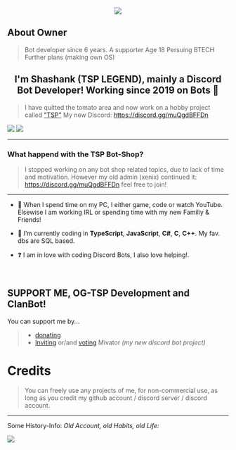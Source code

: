 <div align="center" style"border-radius:15px">
  <a href="https://discord.gg/muQgdBFFDn" title="Discord Server" target="_blank">
    <img src="https://cdn.discordapp.com/banners/1069185336913170503/5d74ce8347210fb362c092292c85a184.png" style"width: 100%;border-radius:15px">
  </a>
</div>

## About Owner
> Bot developer since 6 years.
> A supporter
> Age 18
> Persuing BTECH
> Further plans (making own OS)

## <div align="center">I'm Shashank (TSP LEGEND), mainly a Discord Bot Developer! Working since 2019 on Bots 🚀</div>  

> I have quitted the tomato area and now work on a hobby project called ["TSP"](https://mivator.com)
> My new Discord: https://discord.gg/muQgdBFFDn

<a href="https://discord.com/users/1325825770844852327/"><img src="https://discord.c99.nl/widget/theme-3/1325825770844852327.png"></a> <a href="https://discord.gg/muQgdBFFDn"><img src="https://discord.com/api/guilds/1325826775602823221/widget.png?style=banner2"></a>

***

### What happend with the TSP Bot-Shop?

> I stopped working on any bot shop related topics, due to lack of time and motivation. However my old admin (xenix) continued it:
> https://discord.gg/muQgdBFFDn feel free to join!

***

- 🔭 When I spend time on my PC, I either game, code or watch YouTube. Elsewise I am working IRL or spending time with my new Familiy & Friends!
  

- 🌱 I’m currently coding in **TypeScript**, **JavaScript**, **C#**, **C**, **C++**. My fav. dbs are SQL based.  
  

- ❓  I am in love with coding Discord Bots, I also love helping!.
  
<br/>
  
## SUPPORT ME, OG-TSP Development and ClanBot!

You can support me by...
> - [donating](https://paypal.me/MilratoDevelopment)
> - [Inviting](https://discord.com/oauth2/authorize?client_id=1325827397609848852&permissions=2056&scope=applications.commands%20bot) or/and [voting](https://top.gg/bot/1068868597398650971/vote) Mivator *(my new discord bot project)*

# Credits

> You can freely use any projects of me, for non-commercial use, as long as you credit my github account / discord server / discord account.

***

Some History-Info: *Old Account, old Habits, old Life:*

![](https://discord.c99.nl/widget/theme-3/1325825770844852327.png)
